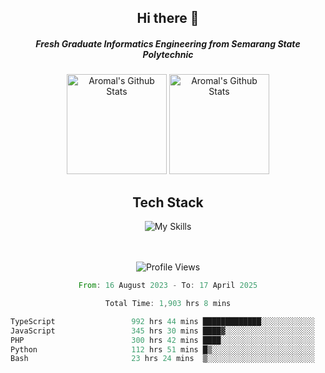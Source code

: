 <div align="center">
  <h2>Hi there 👋</h2>

  <h5>Fresh Graduate Informatics Engineering from Semarang State Polytechnic</h5>

  <img
    height="160"
    alt="Aromal's Github Stats"
    src="https://github-readme-stats.vercel.app/api?username=dafariski77&show_icons=true&theme=tokyonight&count_private=true"
  />
  <img
    alt="Aromal's Github Stats"
    height="160"
    src="https://github-readme-stats.vercel.app/api/top-langs/?username=dafariski77&layout=compact&theme=tokyonight"
  />

  <h2>Tech Stack</h2>
  
![My Skills](https://simpleskill.icons.workers.dev/svg?i=typescript,next.js,react,tailwindcss,shadcnui,reactquery,prisma,socketdotio,zod)

  <br /><br />
  <img src="https://komarev.com/ghpvc/?username=dafariski77&abbreviated=true" alt="Profile Views">
    
  <!--START_SECTION:waka-->

```rust
From: 16 August 2023 - To: 17 April 2025

Total Time: 1,903 hrs 8 mins

TypeScript                 992 hrs 44 mins █████████████░░░░░░░░░░░░   51.72 %
JavaScript                 345 hrs 30 mins ████▓░░░░░░░░░░░░░░░░░░░░   18.00 %
PHP                        300 hrs 42 mins ████░░░░░░░░░░░░░░░░░░░░░   15.67 %
Python                     112 hrs 51 mins █▒░░░░░░░░░░░░░░░░░░░░░░░   05.88 %
Bash                       23 hrs 24 mins  ▒░░░░░░░░░░░░░░░░░░░░░░░░   01.22 %
```

<!--END_SECTION:waka-->
</div>
